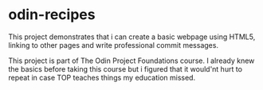 # odin-recipes

This project demonstrates that i can create a basic webpage using HTML5, linking to other pages and write professional commit messages.

This project is part of The Odin Project Foundations course. I already knew the basics before taking this course but i figured that it would'nt hurt to repeat in case TOP teaches things my education missed. 